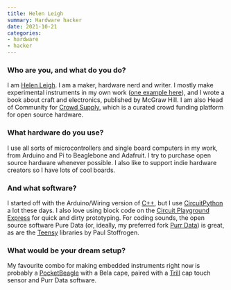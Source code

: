 ```yaml
---
title: Helen Leigh
summary: Hardware hacker
date: 2021-10-21
categories:
- hardware
- hacker
---
```


### Who are you, and what do you do?

I am [Helen Leigh](https://twitter.com/helenleigh/ "Helen's Twitter account."). I am a maker, hardware nerd and writer. I mostly make experimental instruments in my own work ([one example here](https://www.youtube.com/watch?v=sqhyhH7Hu3Y "A YouTube video of Helen playing one of her musical creations.")), and I wrote a book about craft and electronics, published by McGraw Hill. I am also Head of Community for [Crowd Supply][crowd-supply], which is a curated crowd funding platform for open source hardware.

### What hardware do you use?

I use all sorts of microcontrollers and single board computers in my work, from Arduino and Pi to Beaglebone and Adafruit. I try to purchase open source hardware whenever possible. I also like to support indie hardware creators so I have lots of cool boards.

### And what software?

I started off with the Arduino/Wiring version of [C++][c-plusplus], but I use [CircuitPython][] a lot these days. I also love using block code on the [Circuit Playground Express][circuit-playground-express] for quick and dirty prototyping. For coding sounds, the open source software Pure Data (or, ideally, my preferred fork [Purr Data][purr-data]) is great, as are the [Teensy][] libraries by Paul Stoffrogen.

### What would be your dream setup?

My favourite combo for making embedded instruments right now is probably a [PocketBeagle][] with a Bela cape, paired with a [Trill][] cap touch sensor and Purr Data software.

[c-plusplus]: https://en.wikipedia.org/wiki/C%2B%2B "A compiled programming language."
[circuit-playground-express]: https://www.adafruit.com/product/3333 "A maker board for fun experiments."
[circuitpython]: https://circuitpython.org/ "A version of Python for working with microcontrollers."
[crowd-supply]: https://www.crowdsupply.com/ "A crownfunding platform for open source hardware projects."
[pocketbeagle]: http://web.archive.org/web/20230706214158/https://beagleboard.org/pocket "A tiny microcontroller board."
[purr-data]: https://agraef.github.io/purr-data-intro/Purr-Data-Intro.html "A music and multimedia programming environment."
[teensy]: https://www.pjrc.com/teensy/ "A USB microcontroller board."
[trill]: https://learn.bela.io/products/trill/about-trill/ "A touch sensor."
